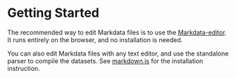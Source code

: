# Getting Started

The recommended way to edit Markdata files is to use the [Markdata-editor](https://chmlee.github.io/markdata-editor).
It runs entirely on the browser, and no installation is needed.

You can also edit Markdata files with any text editor, and use the standalone parser to compile the datasets.
See [markdown.js](#) for the installation instruction.
